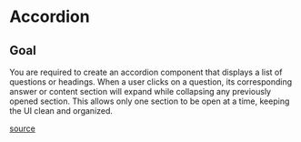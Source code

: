# Accordion

## Goal

You are required to create an accordion component that displays a list of questions or headings. When a user clicks on a question, its corresponding answer or content section will expand while collapsing any previously opened section. This allows only one section to be open at a time, keeping the UI clean and organized.

[source](https://roadmap.sh/projects/accordion)